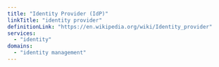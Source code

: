 ```yaml
---
title: "Identity Provider (IdP)"
linkTitle: "identity provider"
definitionLink: "https://en.wikipedia.org/wiki/Identity_provider"
services:
  - "identity"
domains:
  - "identity management"
---
```

